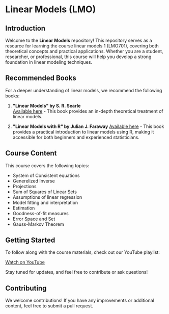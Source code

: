 # Linear Models (LMO)

## Introduction
Welcome to the **Linear Models** repository! This repository serves as a resource for learning the course linear models 1 (LMO701), covering both theoretical concepts and practical applications. 
Whether you are a student, researcher, or professional, this course will help you develop a strong foundation in linear modeling techniques.

## Recommended Books
For a deeper understanding of linear models, we recommend the following books:

1. **"Linear Models" by S. R. Searle**  
   [Available here](https://onlinelibrary.wiley.com/doi/book/10.1002/9781118491782) - This book provides an in-depth theoretical treatment of linear models.
   
2. **"Linear Models with R" by Julian J. Faraway**
    [Available here](https://julianfaraway.github.io/faraway/LMR/) -  This book provides a practical introduction to linear models using R, making it accessible for both beginners and experienced statisticians.

## Course Content
This course covers the following topics:

- System of Consistent equations
- Generelized Inverse
- Projections
- Sum of Squares of Linear Sets
- Assumptions of linear regression
- Model fitting and interpretation
- Estimation
- Goodness-of-fit measures
- Error Space and Set
- Gauss-Markov Theorem

## Getting Started
To follow along with the course materials, check out our YouTube playlist:

[Watch on YouTube](https://www.youtube.com/playlist?list=PLRurOK3Pa_roKtrO5WcNjC8RzqtghQiMA)

Stay tuned for updates, and feel free to contribute or ask questions!

## Contributing
We welcome contributions! If you have any improvements or additional content, feel free to submit a pull request.
